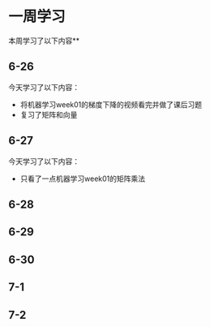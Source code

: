 # 一周学习
本周学习了以下内容**
## 6-26
今天学习了以下内容：
* 将机器学习week01的梯度下降的视频看完并做了课后习题
* 复习了矩阵和向量
## 6-27
今天学习了以下内容：
* 只看了一点机器学习week01的矩阵乘法
## 6-28
## 6-29
## 6-30
## 7-1
## 7-2
